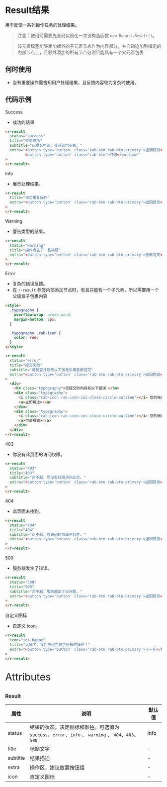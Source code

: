 # Result结果

用于反馈一系列操作任务的处理结果。

> 注意：使用前需要先全局实例化一次该构造函数  `new Rabbit.Result()`。
>
> 该元素标签能够添加额外的子元素节点作为内容部分，并自动追加到指定的内部节点上，且额外添加的所有节点必须只能具有一个父元素包裹

## 何时使用

- 当有重要操作需告知用户处理结果，且反馈内容较为复杂时使用。

## 代码示例

Success

- 成功的结果

```html
<r-result
  status="success"
  title="提交成功"
  subtitle="已提交申请，等待部门审核。"
  extra="<button type='button' class='rab-btn rab-btn-primary'>返回首页</button> 
         <button type='button' class='rab-btn'>打印</button>"
>
</r-result>
```

Info

- 展示处理结果。

```html
<r-result
  title="请勿重复操作"
  extra="<button type='button' class='rab-btn rab-btn-primary'>返回首页</button>"
>
</r-result>
```

Warning

- 警告类型的结果。

```html
<r-result
  status="warning"
  title="操作发生了一些问题"
  extra="<button type='button' class='rab-btn rab-btn-primary'>重新提交</button>"
>
</r-result>
```

Error

- 复杂的错误反馈。
- 在 `r-result` 标签内部添加节点时，有且只能有一个子元素，所以需要用一个父级盒子包裹内容

```html
<style>
  .typography {
    overflow-wrap: break-word;
    margin-bottom: 8px;
  }

  .typography .rab-icon {
    color: red;
  }
</style>

<r-result
  status="error"
  title="提交失败"
  subtitle="请检查并修改以下信息后再重新提交"
  extra="<button type='button' class='rab-btn rab-btn-primary'>返回修改</button>"
>
  <div>
    <h4 class="typography">您提交的内容有以下错误:</h4>
    <div class="typography">
      <i class="rab-icon rab-icon-ios-close-circle-outline"></i> 您的帐户已被冻结。
      <a>立即解冻></a>
    </div>
    <div class="typography">
      <i class="rab-icon rab-icon-ios-close-circle-outline"></i> 您的帐户还没有资格申请。
      <a>申请解锁></a>
    </div>
  </div>
</r-result>

```

403

- 你没有此页面的访问权限。

```html
<r-result
  status="403"
  title="403"
  subtitle="对不起，您没有权限访问此页。"
  extra="<button type='button' class='rab-btn rab-btn-primary'>返回首页</button>"
>
</r-result>
```

404

- 此页面未找到。

```html
<r-result
  status="404"
  title="404"
  subtitle="对不起，您访问的页面不存在。"
  extra="<button type='button' class='rab-btn rab-btn-primary'>返回首页</button>"
>
</r-result>
```

500

- 服务器发生了错误。

```html
<r-result
  status="500"
  title="500"
  subtitle="对不起，服务器出了点问题。"
  extra="<button type='button' class='rab-btn rab-btn-primary'>返回首页</button>"
>
</r-result>
```

自定义图标

- 自定义 icon。

```html
<r-result
  icon="ios-happy"
  title="太棒了，我们已经完成了所有的操作！"
  extra="<button type='button' class='rab-btn rab-btn-primary'>下一步</button>"
>
</r-result>
```

<p style="font-size: 32px">Attributes</p>

### Result

| 属性     | 说明                                                         | 默认值 |
| -------- | ------------------------------------------------------------ | ------ |
| status   | 结果的状态，决定图标和颜色。可选值为 `success`、`error`、`info` 、 `warning` 、 `404`、`403`、 `500` | info   |
| title    | 标题文字                                                     | -      |
| subtitle | 结果描述                                                     | -      |
| extra    | 操作区，建议放置按钮组                                       | -      |
| icon     | 自定义图标                                                   | -      |
